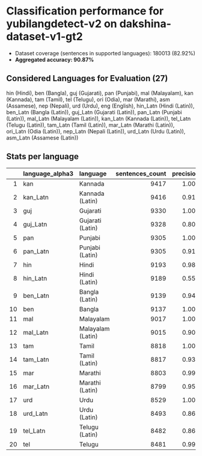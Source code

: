 # Classification performance for yubilangdetect-v2 on dakshina-dataset-v1-gt2

- Dataset coverage (sentences in supported languages): 180013 (82.92%)
- **Aggregated accuracy: 90.87%**

<h2 id="supported-languages">Considered Languages for Evaluation (27)</h2>

hin (Hindi), ben (Bangla), guj (Gujarati), pan (Punjabi), mal (Malayalam), kan (Kannada), tam (Tamil), tel (Telugu), ori (Odia), mar (Marathi), asm (Assamese), nep (Nepali), urd (Urdu), eng (English), hin_Latn (Hindi (Latin)), ben_Latn (Bangla (Latin)), guj_Latn (Gujarati (Latin)), pan_Latn (Punjabi (Latin)), mal_Latn (Malayalam (Latin)), kan_Latn (Kannada (Latin)), tel_Latn (Telugu (Latin)), tam_Latn (Tamil (Latin)), mar_Latn (Marathi (Latin)), ori_Latn (Odia (Latin)), nep_Latn (Nepali (Latin)), urd_Latn (Urdu (Latin)), asm_Latn (Assamese (Latin))

<h2 id="metrics-per-language">Stats per language</h2>

|    | language_alpha3   | language          |   sentences_count |   precision |   recall |    f1 |   tp |   fp |     tn |   fn |
|---:|:------------------|:------------------|------------------:|------------:|---------:|------:|-----:|-----:|-------:|-----:|
|  1 | kan               | Kannada           |              9417 |       1.000 |    1.000 | 1.000 | 9417 |    1 | 170595 |    0 |
|  2 | kan_Latn          | Kannada (Latin)   |              9416 |       0.915 |    0.957 | 0.897 | 9011 |  832 | 169765 |  405 |
|  3 | guj               | Gujarati          |              9330 |       1.000 |    1.000 | 1.000 | 9330 |    0 | 170683 |    0 |
|  4 | guj_Latn          | Gujarati (Latin)  |              9328 |       0.809 |    0.910 | 0.778 | 8490 | 2008 | 168677 |  838 |
|  5 | pan               | Punjabi           |              9305 |       1.000 |    1.000 | 1.000 | 9305 |    1 | 170707 |    0 |
|  6 | pan_Latn          | Punjabi (Latin)   |              9305 |       0.911 |    0.785 | 0.810 | 7307 |  718 | 169990 | 1998 |
|  7 | hin               | Hindi             |              9193 |       0.982 |    0.989 | 0.977 | 9095 |  165 | 170655 |   98 |
|  8 | hin_Latn          | Hindi (Latin)     |              9189 |       0.554 |    0.564 | 0.456 | 5179 | 4169 | 166655 | 4010 |
|  9 | ben_Latn          | Bangla (Latin)    |              9139 |       0.949 |    0.930 | 0.917 | 8503 |  454 | 170420 |  636 |
| 10 | ben               | Bangla            |              9137 |       1.000 |    1.000 | 1.000 | 9136 |    1 | 170875 |    1 |
| 11 | mal               | Malayalam         |              9017 |       1.000 |    1.000 | 1.000 | 9017 |    0 | 170996 |    0 |
| 12 | mal_Latn          | Malayalam (Latin) |              9015 |       0.909 |    0.939 | 0.883 | 8465 |  849 | 170149 |  550 |
| 13 | tam               | Tamil             |              8818 |       1.000 |    1.000 | 1.000 | 8818 |    0 | 171195 |    0 |
| 14 | tam_Latn          | Tamil (Latin)     |              8817 |       0.939 |    0.979 | 0.929 | 8629 |  563 | 170633 |  188 |
| 15 | mar               | Marathi           |              8803 |       0.996 |    0.976 | 0.984 | 8589 |   36 | 171174 |  214 |
| 16 | mar_Latn          | Marathi (Latin)   |              8799 |       0.952 |    0.874 | 0.891 | 7686 |  388 | 170826 | 1113 |
| 17 | urd               | Urdu              |              8529 |       1.000 |    1.000 | 1.000 | 8527 |    3 | 171481 |    2 |
| 18 | urd_Latn          | Urdu (Latin)      |              8493 |       0.866 |    0.317 | 0.448 | 2692 |  415 | 171105 | 5801 |
| 19 | tel_Latn          | Telugu (Latin)    |              8482 |       0.864 |    0.932 | 0.837 | 7901 | 1248 | 170283 |  581 |
| 20 | tel               | Telugu            |              8481 |       0.999 |    1.000 | 0.999 | 8481 |    6 | 171526 |    0 |